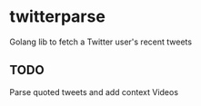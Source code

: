 # twitterparse

Golang lib to fetch a Twitter user's recent tweets

## TODO

Parse quoted tweets and add context
Videos
